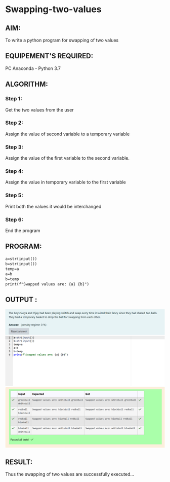 # Swapping-two-values
## AIM:
To write a python program for swapping of two values
## EQUIPEMENT'S REQUIRED: 
PC
Anaconda - Python 3.7
## ALGORITHM: 
### Step 1:
Get the two values from the user
### Step 2: 
Assign the value of second variable to a temporary variable 
### Step 3: 
Assign the value of the first variable to the second variable.
### Step 4:  
Assign the value in temporary variable to the first variable
### Step 5: 
Print both the values it would be interchanged
### Step 6: 
End the program
## PROGRAM:
    a=str(input())
    b=str(input())
    temp=a
    a=b
    b=temp
    print(f"Swapped values are: {a} {b}")

## OUTPUT :
![image](<Screenshot 2024-10-26 141544.png>)
![image 2](<Screenshot 2024-10-26 141533.png>)
![image](<Screenshot 2024-10-26 141516.png>)


## RESULT:
Thus the swapping of two values are successfully executed...



